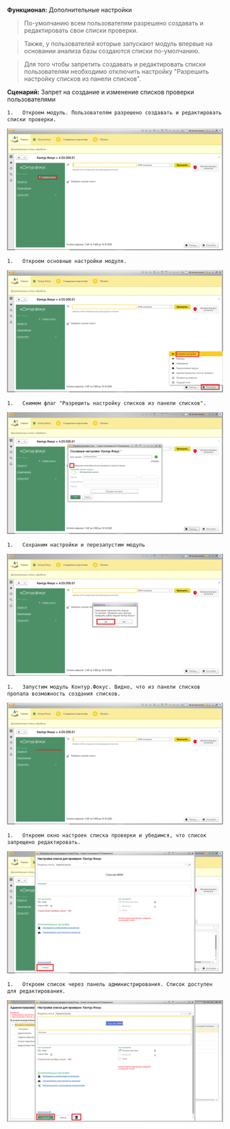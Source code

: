 **Функционал:** Дополнительные настройки

> По-умолчанию всем пользователям разрешено создавать и редактировать свои списки проверки.

> Также, у пользователей которые запускают модуль впервые на основании анализа базы создаются списки по-умолчанию.

> Для того чтобы запретить создавать и редактировать списки пользователям необходимо отключить настройку "Разрешить настройку списков из панели списков".

**Сценарий:** Запрет на создание и изменение списков проверки пользователями

	1.   Откроем модуль. Пользователям разрешено создавать и редактировать списки проверки.
![](Дополнительные_настройки/Дополнительные_настройки_2_Запрет_на_создание_и_изменение_001.png)

	1.   Откроем основные настройки модуля.
![](Дополнительные_настройки/Дополнительные_настройки_3_Запрет_на_создание_и_изменение_002.png)

	1.   Снимем флаг "Разрешить настройку списков из панели списков".
![](Дополнительные_настройки/Дополнительные_настройки_6_Запрет_на_создание_и_изменение_003.png)

	1.   Сохраним настройки и перезапустим модуль
![](Дополнительные_настройки/Дополнительные_настройки_8_Запрет_на_создание_и_изменение_004.png)

	1.   Запустим модуль Контур.Фокус. Видно, что из панели списков пропала возможность создания списков.
![](Дополнительные_настройки/Дополнительные_настройки_18_Запрет_на_создание_и_изменение_013.png)

	1.   Откроем окно настроек списка проверки и убедимся, что список запрещено редактировать.
![](Дополнительные_настройки/Дополнительные_настройки_21_Запрет_на_создание_и_изменение_014.png)

	1.   Откроем список через панель администрирования. Список доступен для редактирования.
![](Дополнительные_настройки/Дополнительные_настройки_27_Запрет_на_создание_и_изменение_015.png)
